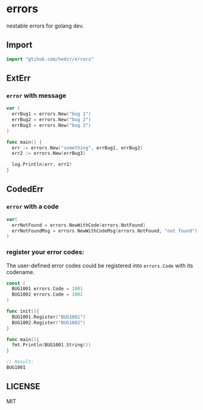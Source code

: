 # errors

nestable errors for golang dev.

## Import

```go
import "gtihub.com/hedzr/errors"
```

## ExtErr

### `error` with message

```go
var (
  errBug1 = errors.New("bug 1")
  errBug2 = errors.New("bug 2")
  errBug3 = errors.New("bug 3")
)

func main() {
  err := errors.New("something", errBug1, errBug2)
  err2 := errors.New(errBug3)

  log.Println(err, err2)
}
```

## CodedErr

### `error` with a code

```go
var(
  errNotFound = errors.NewWithCode(errors.NotFound)
  errNotFoundMsg = errors.NewWithCodeMsg(errors.NotFound, "not found")
)
```

### register your error codes:

The user-defined error codes could be registered into `errors.Code` with its codename.

```go
const (
  BUG1001 errors.Code = 1001 
  BUG1002 errors.Code = 1002 
)

func init(){
  BUG1001.Register("BUG1001")
  BUG1002.Register("BUG1002")
}

func main(){
  fmt.Println(BUG1001.String())
}

// Result:
BUG1001
```




## LICENSE

MIT

